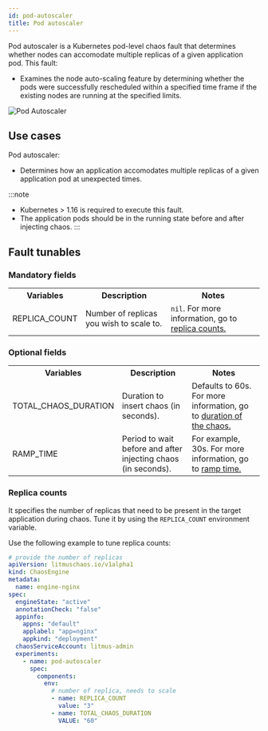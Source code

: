 ```yaml
---
id: pod-autoscaler
title: Pod autoscaler
---
```


Pod autoscaler is a Kubernetes pod-level chaos fault that determines whether nodes can accomodate multiple replicas of a given application pod. This fault:
- Examines the node auto-scaling feature by determining whether the pods were successfully rescheduled within a specified time frame if the existing nodes are running at the specified limits.

![Pod Autoscaler](./static/images/pod-autoscaler.png)


## Use cases

Pod autoscaler:
- Determines how an application accomodates multiple replicas of a given application pod at unexpected times.

:::note
- Kubernetes > 1.16 is required to execute this fault.
- The application pods should be in the running state before and after injecting chaos.
:::

## Fault tunables

  <h3>Mandatory fields</h3>
    <table>
      <tr>
        <th> Variables </th>
        <th> Description </th>
        <th> Notes </th>
      </tr>
      <tr>
        <td> REPLICA_COUNT </td>
        <td> Number of replicas you wish to scale to. </td>
        <td> <code>nil</code>. For more information, go to <a href="https://developer.harness.io/docs/chaos-engineering/chaos-faults/kubernetes/pod/pod-autoscaler#replica-counts">replica counts. </a></td>
      </tr>
    </table>
    <h3>Optional fields</h3>
    <table>
      <tr>
        <th> Variables </th>
        <th> Description </th>
        <th> Notes </th>
      </tr>
      <tr>
        <td> TOTAL_CHAOS_DURATION </td>
        <td> Duration to insert chaos (in seconds).</td>
        <td> Defaults to 60s. For more information, go to <a href="https://developer.harness.io/docs/chaos-engineering/chaos-faults/common-tunables-for-all-faults#duration-of-the-chaos">duration of the chaos. </a></td>
      </tr>
      <tr>
        <td> RAMP_TIME </td>
        <td> Period to wait before and after injecting chaos (in seconds). </td>
        <td> For example, 30s. For more information, go to <a href="https://developer.harness.io/docs/chaos-engineering/chaos-faults/common-tunables-for-all-faults#ramp-time">ramp time. </a></td>
      </tr>
    </table>

### Replica counts

It specifies the number of replicas that need to be present in the target application during chaos. Tune it by using the `REPLICA_COUNT` environment variable.

Use the following example to tune replica counts:

[embedmd]: # "./static/manifests/pod-autoscaler/replica-count.yaml yaml"

```yaml
# provide the number of replicas
apiVersion: litmuschaos.io/v1alpha1
kind: ChaosEngine
metadata:
  name: engine-nginx
spec:
  engineState: "active"
  annotationCheck: "false"
  appinfo:
    appns: "default"
    applabel: "app=nginx"
    appkind: "deployment"
  chaosServiceAccount: litmus-admin
  experiments:
    - name: pod-autoscaler
      spec:
        components:
          env:
            # number of replica, needs to scale
            - name: REPLICA_COUNT
              value: "3"
            - name: TOTAL_CHAOS_DURATION
              VALUE: "60"
```